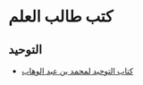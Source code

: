 # كتب طالب العلم
## التوحيد
* [كتاب التوحيد لمحمد بن عبد الوهاب](https://archive.org/details/FP161116/page/n395/mode/1up)
